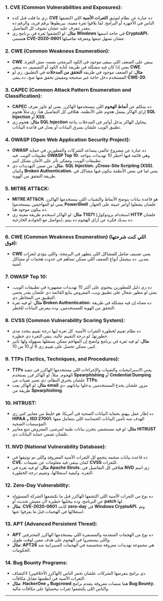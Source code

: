 

### 1. **CVE (Common Vulnerabilities and Exposures)**:
   - زي ما قلت قبل كده، **CVE** ده عبارة عن نظام لتوثيق **الثغرات الأمنية** اللي اكتشفها الناس في الأجهزة أو البرامج. لما يلاقوا ثغرة معينة، بيربطوها برقم فريد، والرقم ده بتقدر تتعرف عليه عشان تشوف كل التفاصيل.
   - **مثال**: لو اكتشفوا ثغرة في برنامج زي **Windows** في حاجة اسمها **CryptoAPI**، هتسمى **CVE-2020-0601** عشان تسهل تتبعها ومعرفة تفاصيلها.

### 2. **CWE (Common Weakness Enumeration)**:
   - **CWE** بيبص على الضعف اللي بيبقى موجود في الكود البرمجي نفسه، مش الثغرة. يعني إذا كان فيه مشكلة في طريقة كتابة الكود أو التصميم، ده بيبقى **CWE**.
   - **مثال**: لو الضعف موجود في طريقة **التحقق من المدخلات** في التطبيق، زي لو المستخدم دخل حاجة غير صحيحة ومفيش تحقق منها صح، ده يبقى **CWE-20**.

### 3. **CAPEC (Common Attack Pattern Enumeration and Classification)**:
   - **CAPEC** ده بيتكلم عن **أنماط الهجوم** اللي بيستخدمها الهاكرز. يعني لو عاوز تعرف إزاي الهاكر بيعمل هجوم على الأنظمة، هتلاقي كل التفاصيل هنا. زي مثلاً هجوم **SQL Injection** أو **XSS**.
   - **مثال**: هجوم زي **SQL Injection** بيحاول الهاكر يدخل أوامر في المدخلات بتاعة تطبيق الويب علشان يسرق البيانات أو يعدل في قاعدة البيانات.

### 4. **OWASP (Open Web Application Security Project)**:
   - **OWASP** ده عبارة عن مشروع عالمي بيساعد الشركات والمطورين في حماية تطبيقات الويب. فيه **OWASP Top 10**، وهي قائمة فيها أخطر 10 تهديدات بتواجه تطبيقات الويب، وممكن تأثر على الأمان بشكل كبير.
   - **مثال**: من ضمن التهديدات دي، **SQL Injection**، و**Cross-Site Scripting (XSS)**، وكمان **Broken Authentication**، يعني لما في بعض الأنظمة بتكون فيها مشاكل في طريقة التحقق من الهوية.

### 5. **MITRE ATT&CK**:
   - **MITRE ATT&CK** هو قاعدة بيانات بتوضح الأنماط والتقنيات اللي بيستخدمها الهاكرز. يعني لو المهاجمين بيستخدموا **PowerShell** علشان يشغلوا أوامر خبيثة على الجهاز، ده بيكون موجود هنا.
   - **مثال**: لو الهاكر استخدم طريقة معينة زي **T1071** (استخدام بروتوكول **HTTP** علشان يتواصل مع الخوادم الخارجية)، ده بيديك فكرة عن ازاي الهجوم ده بيتم.

---

### 6. **CWE (Common Weakness Enumeration)** (اللي كنت شرحتها فوق):
   - **CWE** يعني تصنيف شامل للمشاكل اللي بتظهر في البرمجة، واللي بتؤدي لثغرات بعدين. ده بيشمل أنواع الضعف اللي ممكن تساهم في حدوث هجمات أو مشاكل أمنية. 

### 7. **OWASP Top 10**:
   - ده زي دليل للمطورين بيحتوي على أكتر 10 تهديدات مشهورة في تطبيقات الويب. يعني لو مطور شغال على تطبيق ويب، المفروض يتابع القائمة دي علشان يقدر يحمي التطبيق من المخاطر دي.
   - **مثال**: لو فيه ثغرة **Broken Authentication**، ده معناه إن فيه مشكلة في طريقة التحقق من الهوية للمستخدمين، وده بيعرض البيانات للخطر.

### 8. **CVSS (Common Vulnerability Scoring System)**:
   - ده نظام تقييم لخطورة الثغرات الأمنية. كل ثغرة ليها درجة تقييم بتحدد مدى خطورتها. لو درجة التقييم عالية، يبقى الثغرة دي خطيرة.
   - **مثال**: لو فيه ثغرة في برنامج واتضح إن المهاجم ممكن يستغلها بسهولة ولها تأثير كبير، ممكن تحصل على تقييم زي 9 أو 10 من 10.

### 9. **TTPs (Tactics, Techniques, and Procedures)**:
   - **TTPs** يعني الاستراتيجيات والتقنيات والإجراءات اللي بيستخدمها الهاكرز في تنفيذ الهجوم. مثلاً، لو الهاكر قرر يستخدم **Spearphishing** أو **Credential Dumping** علشان يخترق النظام، دي تعتبر تقنيات من **TTPs**.
   - **مثال**: لو الهاكر بعت **email** مزور علشان يخدع المستخدمين يدخلوا بياناتهم، دي طريقة من **Spearphishing**.

### 10. **HITRUST**:
   - ده إطار عمل بيهتم بحماية البيانات الصحية في أمريكا. هو خليط من معايير كتير زي **HIPAA** و **ISO 27001**، الهدف منه تأمين البيانات الحساسة اللي بتتعامل معها المؤسسات الصحية.
   - **مثال**: لو فيه مستشفى بتخزن بيانات طبية لمرضى، المفروض تتبع معايير **HITRUST** علشان تضمن حماية البيانات دي.

### 11. **NVD (National Vulnerability Database)**:
   - ده قاعدة بيانات ضخمة بتجمع كل الثغرات الأمنية المعروفة واللي تم توثيقها في **CVE**، كمان بيبقى فيه معلومات عن تقييمات **CVSS** للثغرات.
   - **مثال**: لو فيه ثغرة في **Apache Struts**، هتلاقي كل التفاصيل في **NVD** زي اسم الثغرة، وكيفية استغلالها، وتقييم درجة الخطورة.

### 12. **Zero-Day Vulnerability**:
   - ده نوع من الثغرات الأمنية اللي اكتشفها الهاكرز قبل ما تكتشفها الشركة المسؤولة عن البرنامج، وده بيخليها خطيرة لأن مفيش تحديث أو **patch** لها.
   - **مثال**: **CVE-2020-0601** كانت **zero-day** في **Windows CryptoAPI**، وتم استغلالها في الهجمات قبل ما يعرفوا عنها.

### 13. **APT (Advanced Persistent Threat)**:
   - **APT** ده نوع من الهجمات المتقدمة والمستمرة اللي بيستخدمها الهاكرز المحترفين واللي بيستمروا في الهجوم على هدف معين لوقت طويل.
   - **مثال**: **APT28** هي مجموعة تهديدات معروفة متخصصة في الهجمات السيبرانية ضد الحكومات.

### 14. **Bug Bounty Programs**:
   - دي برامج بتعرضها الشركات علشان تحفز الناس (الهاكرز الأخلاقيين) لاكتشاف الثغرات الأمنية في أنظمتها مقابل مكافآت.
   - **مثال**: **HackerOne** و **Bugcrowd** هما منصات معروفة بتقدم برامج **Bug Bounty**، والناس اللى يكتشفوا ثغرات بيحصلوا على مكافآت مالية.

---
